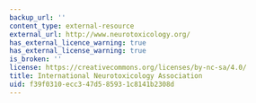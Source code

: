 ```yaml
---
backup_url: ''
content_type: external-resource
external_url: http://www.neurotoxicology.org/
has_external_licence_warning: true
has_external_license_warning: true
is_broken: ''
license: https://creativecommons.org/licenses/by-nc-sa/4.0/
title: International Neurotoxicology Association
uid: f39f0310-ecc3-47d5-8593-1c8141b2308d
---
```

